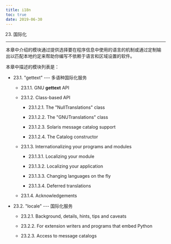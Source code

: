 ```yaml
---
title: i18n
toc: true
date: 2019-06-30
---
```

23. 国际化
**********

本章中介绍的模块通过提供选择要在程序信息中使用的语言的机制或通过定制输
出以匹配本地约定来帮助你编写不依赖于语言和区域设置的软件。

本章中描述的模块列表是：

* 23.1. "gettext" --- 多语种国际化服务

  * 23.1.1. GNU **gettext** API

  * 23.1.2. Class-based API

    * 23.1.2.1. The "NullTranslations" class

    * 23.1.2.2. The "GNUTranslations" class

    * 23.1.2.3. Solaris message catalog support

    * 23.1.2.4. The Catalog constructor

  * 23.1.3. Internationalizing your programs and modules

    * 23.1.3.1. Localizing your module

    * 23.1.3.2. Localizing your application

    * 23.1.3.3. Changing languages on the fly

    * 23.1.3.4. Deferred translations

  * 23.1.4. Acknowledgements

* 23.2. "locale" --- 国际化服务

  * 23.2.1. Background, details, hints, tips and caveats

  * 23.2.2. For extension writers and programs that embed Python

  * 23.2.3. Access to message catalogs
